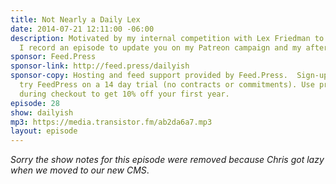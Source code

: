 ```yaml
---
title: Not Nearly a Daily Lex
date: 2014-07-21 12:11:00 -06:00
description: Motivated by my internal competition with Lex Friedman to be more daily,
  I record an episode to update you on my Patreon campaign and my afternoon plans.
sponsor: Feed.Press
sponsor-link: http://feed.press/dailyish
sponsor-copy: Hosting and feed support provided by Feed.Press.  Sign-up today and
  try FeedPress on a 14 day trial (no contracts or commitments). Use promo code "dailyish"
  during checkout to get 10% off your first year.
episode: 28
show: dailyish
mp3: https://media.transistor.fm/ab2da6a7.mp3
layout: episode
---
```


<em>Sorry the show notes for this episode were removed because Chris got lazy when we moved to our new CMS</em>.
